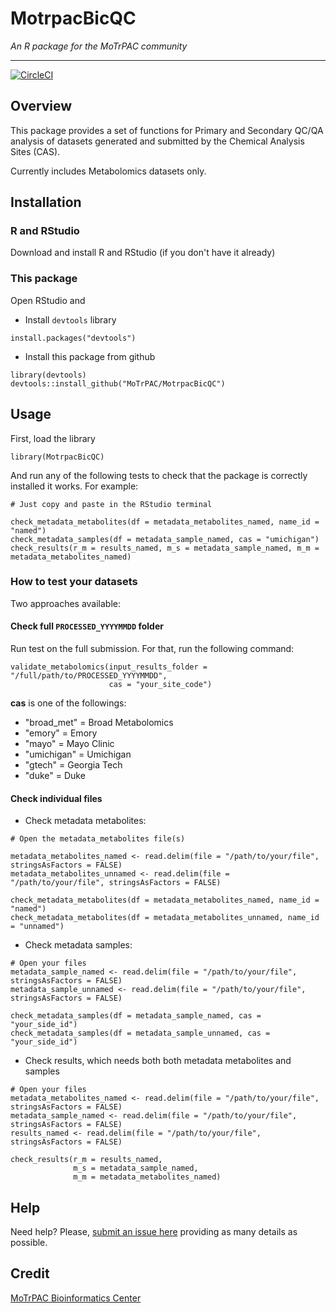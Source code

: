 # MotrpacBicQC

*An R package for the MoTrPAC community*

---

[![CircleCI](https://circleci.com/gh/MoTrPAC/MotrpacBicQC.svg?style=svg)](https://circleci.com/gh/MoTrPAC/MotrpacBicQC)

  
## Overview

This package provides a set of functions for Primary and Secondary 
QC/QA analysis of datasets generated and submitted by the 
Chemical Analysis Sites (CAS).

Currently includes Metabolomics datasets only.

## Installation

### R and RStudio

Download and install R and RStudio (if you don't have it already)

### This package

Open RStudio and

- Install `devtools` library

```
install.packages("devtools")
```

- Install this package from github

```
library(devtools)
devtools::install_github("MoTrPAC/MotrpacBicQC")
```

## Usage

First, load the library

```
library(MotrpacBicQC)
```

And run any of the following tests to check that the package 
is correctly installed it works. For example:

```
# Just copy and paste in the RStudio terminal

check_metadata_metabolites(df = metadata_metabolites_named, name_id = "named")
check_metadata_samples(df = metadata_sample_named, cas = "umichigan")
check_results(r_m = results_named, m_s = metadata_sample_named, m_m = metadata_metabolites_named)
```

### How to test your datasets

Two approaches available:

#### Check full `PROCESSED_YYYYMMDD` folder

Run test on the full submission. For that, run the following command:

```
validate_metabolomics(input_results_folder = "/full/path/to/PROCESSED_YYYYMMDD", 
                      cas = "your_site_code")
```

**cas** is one of the followings:

- "broad_met" = Broad Metabolomics
- "emory"     = Emory
- "mayo"      = Mayo Clinic
- "umichigan" = Umichigan
- "gtech"     = Georgia Tech
- "duke"      = Duke

#### Check individual files

- Check metadata metabolites:

```
# Open the metadata_metabolites file(s)

metadata_metabolites_named <- read.delim(file = "/path/to/your/file", stringsAsFactors = FALSE)
metadata_metabolites_unnamed <- read.delim(file = "/path/to/your/file", stringsAsFactors = FALSE)

check_metadata_metabolites(df = metadata_metabolites_named, name_id = "named")
check_metadata_metabolites(df = metadata_metabolites_unnamed, name_id = "unnamed")

```

- Check metadata samples:

```
# Open your files
metadata_sample_named <- read.delim(file = "/path/to/your/file", stringsAsFactors = FALSE)
metadata_sample_unnamed <- read.delim(file = "/path/to/your/file", stringsAsFactors = FALSE)

check_metadata_samples(df = metadata_sample_named, cas = "your_side_id")
check_metadata_samples(df = metadata_sample_unnamed, cas = "your_side_id")
```

- Check results, which needs both both metadata metabolites and samples

```
# Open your files
metadata_metabolites_named <- read.delim(file = "/path/to/your/file", stringsAsFactors = FALSE)
metadata_sample_named <- read.delim(file = "/path/to/your/file", stringsAsFactors = FALSE)
results_named <- read.delim(file = "/path/to/your/file", stringsAsFactors = FALSE)

check_results(r_m = results_named, 
              m_s = metadata_sample_named, 
              m_m = metadata_metabolites_named)
```

## Help

Need help? Please, [submit an issue here](https://github.com/MoTrPAC/MotrpacBicQC/issues) 
providing as many details as possible.

## Credit

[MoTrPAC Bioinformatics Center](https://motrpac-data.org/)




